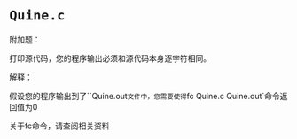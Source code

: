 # `Quine.c`

附加题：

打印源代码，您的程序输出必须和源代码本身逐字符相同。

解释：

假设您的程序输出到了``Quine.out`文件中，您需要使得`fc Quine.c Quine.out`命令返回值为0

关于fc命令，请查阅相关资料